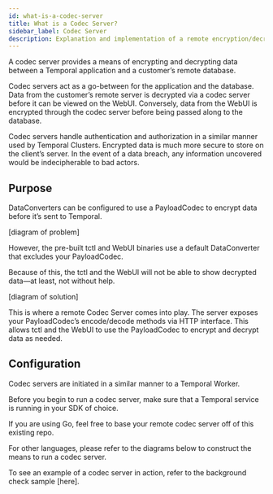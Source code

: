 ```yaml
---
id: what-is-a-codec-server
title: What is a Codec Server?
sidebar_label: Codec Server
description: Explanation and implementation of a remote encryption/decryption server.
---
```


A codec server provides a means of encrypting and decrypting data between a Temporal application and a customer’s remote database.

Codec servers act as a go-between for the application and the database. Data from the customer’s remote server is decrypted via a codec server before it can be viewed on the WebUI. Conversely, data from the WebUI is encrypted through the codec server before being passed along to the database.

Codec servers handle authentication and authorization in a similar manner used by Temporal Clusters. Encrypted data is much more secure to store on the client’s server. In the event of a data breach, any information uncovered would be indecipherable to bad actors.

## Purpose

DataConverters can be configured to use a PayloadCodec to encrypt data before it’s sent to Temporal.

[diagram of problem]

However, the pre-built tctl and WebUI binaries use a default DataConverter that excludes your PayloadCodec.

Because of this, the tctl and the WebUI will not be able to show decrypted data—at least, not without help.

[diagram of solution]

This is where a remote Codec Server comes into play. The server exposes your PayloadCodec’s encode/decode methods via HTTP interface. This allows tctl and the WebUI to use the PayloadCodec to encrypt and decrypt data as needed.

## Configuration

Codec servers are initiated in a similar manner to a Temporal Worker.

Before you begin to run a codec server, make sure that a Temporal service is running in your SDK of choice.

If you are using Go, feel free to base your remote codec server off of this existing repo.

For other languages, please refer to the diagrams below to construct the means to run a codec server.

To see an example of a codec server in action, refer to the background check sample [here].
